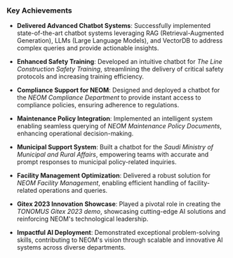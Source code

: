 ### Key Achievements  

- **Delivered Advanced Chatbot Systems**: Successfully implemented state-of-the-art chatbot systems leveraging RAG (Retrieval-Augmented Generation), LLMs (Large Language Models), and VectorDB to address complex queries and provide actionable insights.  

- **Enhanced Safety Training**: Developed an intuitive chatbot for *The Line Construction Safety Training*, streamlining the delivery of critical safety protocols and increasing training efficiency.  

- **Compliance Support for NEOM**: Designed and deployed a chatbot for the *NEOM Compliance Department* to provide instant access to compliance policies, ensuring adherence to regulations.  

- **Maintenance Policy Integration**: Implemented an intelligent system enabling seamless querying of *NEOM Maintenance Policy Documents*, enhancing operational decision-making.  

- **Municipal Support System**: Built a chatbot for the *Saudi Ministry of Municipal and Rural Affairs*, empowering teams with accurate and prompt responses to municipal policy-related inquiries.  

- **Facility Management Optimization**: Delivered a robust solution for *NEOM Facility Management*, enabling efficient handling of facility-related operations and queries.  

- **Gitex 2023 Innovation Showcase**: Played a pivotal role in creating the *TONOMUS Gitex 2023 demo*, showcasing cutting-edge AI solutions and reinforcing NEOM's technological leadership.  

- **Impactful AI Deployment**: Demonstrated exceptional problem-solving skills, contributing to NEOM's vision through scalable and innovative AI systems across diverse departments.  
